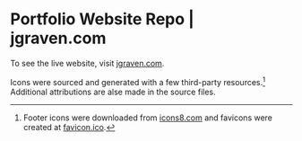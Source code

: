 # Portfolio Website Repo | jgraven.com

To see the live website, visit [jgraven.com](https://jgraven.com).

Icons were sourced and generated with a few third-party resources.[^1] Additional attributions are alse made in the source files.

[^1]: Footer icons were downloaded from [icons8.com](https://icons8.com) and favicons were created at [favicon.ico](https://favicon.io).
